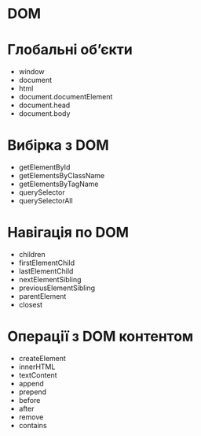 # DOM

# Глобальні обʼєкти
- window
- document
- html
- document.documentElement
- document.head
- document.body

# Вибірка з DOM
- getElementById
- getElementsByClassName
- getElementsByTagName
- querySelector
- querySelectorAll

# Навігація по DOM
- children
- firstElementChild
- lastElementChild
- nextElementSibling
- previousElementSibling
- parentElement
- closest

# Операції з DOM контентом
- createElement
- innerHTML
- textContent
- append
- prepend
- before
- after
- remove
- contains

